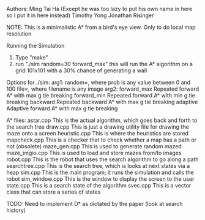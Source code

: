 Authors:
Ming Tai Ha
(Except he was too lazy to put his own name in here so I put it in here instead)
Timothy Yong
Jonathan Risinger

NOTE: This is a minimalistic A* from a bird's eye view.
Only to do local map resolution

Running the Simulation

1) Type "make"
2) run "./sim random=30 forward_max"
   this will run the A* algorithm on a grid 101x101 with a 30% chance of generating
   a wall

Options for ./sim:
arg1:
random=<prob>, where prob is any value between 0 and 100
file=<filename>, where filename is any image
arg2:
forward_max   Repeated forward A* with max g tie breaking
forward_min   Repeated forward A* with min g tie breaking
backward      Repeated backward A* with max g tie breaking
adaptive      Adaptive forward A* with max g tie breaking

A* files:
astar.cpp       This is the actual algorithm, which goes back and forth to the search tree
draw.cpp        This is just a drawing utility file for drawing the maze onto a screen
heuristic.cpp   This is where the heuristics are stored
mapcheck.cpp    This is a checker that to check whether a map has a path or not (obsolete)
maze_gen.cpp    This is used to generate random mazed
maze_imgio.cpp  This is used to load and store mazes from/to images
robot.cpp       This is the robot that uses the search algorithm to go along a path
searchtree.cpp  This is the search tree, which is looks at next states via a heap
sim.cpp         This is the main program; it runs the simulation and calls the robot
sim_window.cpp  This is the window to display the screen to the user
state.cpp       This is a search state of the algorithm
svec.cpp        This is a vector class that can store a series of states

TODO:
Need to implement D* as dictated by the paper (look at search history)
